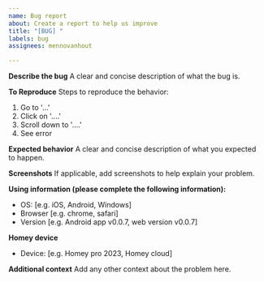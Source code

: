 ```yaml
---
name: Bug report
about: Create a report to help us improve
title: "[BUG] "
labels: bug
assignees: mennovanhout

---
```


**Describe the bug**
A clear and concise description of what the bug is.

**To Reproduce**
Steps to reproduce the behavior:
1. Go to '...'
2. Click on '....'
3. Scroll down to '....'
4. See error

**Expected behavior**
A clear and concise description of what you expected to happen.

**Screenshots**
If applicable, add screenshots to help explain your problem.

**Using information (please complete the following information):**
 - OS: [e.g. iOS, Android, Windows]
 - Browser [e.g. chrome, safari]
 - Version [e.g. Android app v0.0.7, web version v0.0.7]

**Homey device**
 - Device: [e.g. Homey pro 2023, Homey cloud]

**Additional context**
Add any other context about the problem here.
